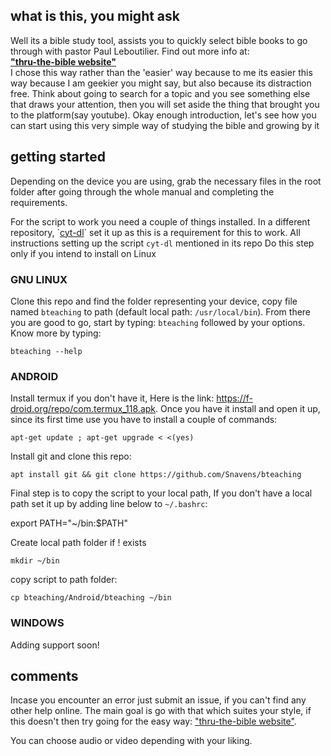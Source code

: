 ## what is this, you might ask
Well its a bible study tool, assists you to quickly select bible books to go through with pastor Paul Leboutilier.
Find out more info at:<br>**["thru-the-bible website"](https://www.ccontario.com/thru-the-bible)**<br/>
I chose this way rather than the 'easier' way because to me its easier this way because I am geekier you might say, but also because its distraction free.
Think about going to search for a topic and you see something else that draws your attention, then you will set aside the thing that brought you to the platform(say youtube).
Okay enough introduction, let's see how you can start using this very simple way of studying the bible and growing by it

## getting started
Depending on the device you are using, grab the necessary files in the root folder after going through the whole manual and completing the requirements.

For the script to work you need a couple of things installed. 
In a different repository, \`[cyt-dl](https://github.com/Snavens/cyt-dl)\` set it up as this is a requirement for this to work.
All instructions setting up the script `cyt-dl` mentioned in its repo
Do this step only if you intend to install on Linux

### GNU LINUX 
Clone this repo and find the folder representing your device, copy file named `bteaching` to path (default local path: `/usr/local/bin`).
From there you are good to go, start by typing:
`bteaching` followed by your options.
Know more by typing:
```
bteaching --help
```

### ANDROID
Install termux if you don't have it,
Here is the link: <https://f-droid.org/repo/com.termux_118.apk>.
Once you have it install and open it up, since its first time use you have to install a couple of commands:
```
apt-get update ; apt-get upgrade < <(yes)
```

Install git and clone this repo:

```
apt install git && git clone https://github.com/Snavens/bteaching
```
Final step is to copy the script to your local path, If you don't have a local path set it up by adding line below to `~/.bashrc`:

export PATH="~/bin:$PATH"

Create local path folder if ! exists

```
mkdir ~/bin
```


copy script to path folder:

```
cp bteaching/Android/bteaching ~/bin
```

### WINDOWS
Adding support soon!

## comments
Incase you encounter an error just submit an issue, if you can't find any other help online. The main goal is go with that which suites your style, if this doesn't then try going for the easy way: ["thru-the-bible website"](https://www.ccontario.com/thru-the-bible).

You can choose audio or video depending with your liking.
